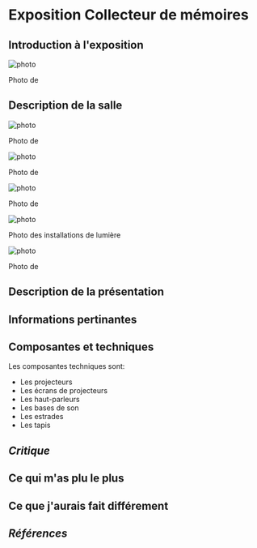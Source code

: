 # **Exposition Collecteur de mémoires**

## Introduction à l'exposition



![photo](./media/)

Photo de

## Description de la salle



![photo](./media/)

Photo de

![photo](./media/)

Photo de

![photo](./media/)

Photo de

![photo](./media/)

Photo des installations de lumière

![photo](./media/)

Photo de

## Description de la présentation



## Informations pertinantes



## Composantes et techniques

 Les composantes techniques sont:
 - Les projecteurs
 - Les écrans de projecteurs
 - Les haut-parleurs
 - Les bases de son
 - Les estrades
 - Les tapis



## ***Critique***

## Ce qui m'as plu le plus



## Ce que j'aurais fait différement


## ***Références***


